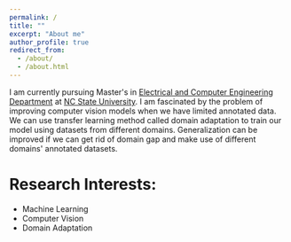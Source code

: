 ```yaml
---
permalink: /
title: ""
excerpt: "About me"
author_profile: true
redirect_from: 
  - /about/
  - /about.html
---
```


I am currently pursuing Master's in [Electrical and Computer Engineering Department](https://www.ece.ncsu.edu/) at [NC State University](https://www.ncsu.edu/). I am fascinated by the problem of improving computer vision models when we have limited annotated data. We can use transfer learning method called domain adaptation to train our model using datasets from different domains. Generalization can be improved if we can get rid of domain gap and make use of different domains' annotated datasets.

# Research Interests:
- Machine Learning
- Computer Vision
- Domain Adaptation
